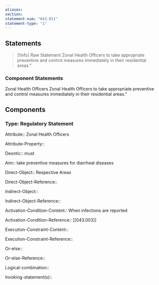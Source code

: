 ```yaml
---
aliases: 
section: 
statement-num: "043.011"
statement-type: "1"
---
```

## Statements 
> [!info] Raw Statement
> Zonal Health Officers to take appropriate preventive and control measures immediately in their residential areas.”  
> 

### Component Statements
Zonal Health Officers 
Zonal Health Officers to take appropriate preventive and control measures immediately in their residential areas.”  
## Components
### Type: Regulatory Statement
Attribute:: Zonal Health Officers

Attribute-Property::


Deontic:: must


Aim:: take preventive measures for diarrheal diseases


Direct-Object:: Respective Areas

Direct-Object-Reference:: 


Indirect-Object::

Indirect-Object-Reference:: 


Activation-Condition-Content:: When infections are reported

Activation-Condition-Reference::  [[043.003]]


Execution-Constraint-Content::

Execution-Constraint-Reference:: 


Or-else::

Or-else-Reference:: 


Logical-combination::


Invoking-statement(s)::
